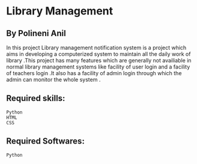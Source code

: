 # Library Management

## By Polineni Anil 

In this project Library management notification system is a project which aims in developing a
computerized system to maintain all the daily work of library .This project has many features
which are generally not availiable in normal library management systems like facility of user
login and a facility of teachers login .It also has a facility of admin login through which the
admin can monitor the whole system .


## Required skills:
	Python
	HTML
	CSS
## Required Softwares:
	Python
